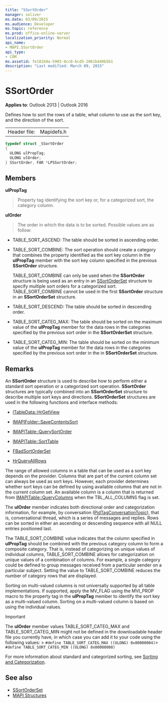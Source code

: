 ```yaml
---
title: "SSortOrder"
manager: soliver
ms.date: 03/09/2015
ms.audience: Developer
ms.topic: reference
ms.prod: office-online-server
localization_priority: Normal
api_name:
- MAPI.SSortOrder
api_type:
- COM
ms.assetid: fe181b9a-5903-4cc0-bcd5-2061b440b5b1
description: "Last modified: March 09, 2015"
---
```


# SSortOrder
 
**Applies to**: Outlook 2013 | Outlook 2016 
  
Defines how to sort the rows of a table, what column to use as the sort key, and the direction of the sort. 
  
|||
|:-----|:-----|
|Header file:  <br/> |Mapidefs.h  <br/> |
   
```cpp
typedef struct _SSortOrder
{
  ULONG ulPropTag;
  ULONG ulOrder;
} SSortOrder, FAR *LPSSortOrder;

```

## Members

**ulPropTag**
  
> Property tag identifying the sort key or, for a categorized sort, the category column.
    
**ulOrder**
  
> The order in which the data is to be sorted. Possible values are as follow:
    
  - TABLE_SORT_ASCEND: The table should be sorted in ascending order.
      
  - TABLE_SORT_COMBINE: The sort operation should create a category that combines the property identified as the sort key column in the **ulPropTag** member with the sort key column specified in the previous **SSortOrder** structure. 
      
    TABLE_SORT_COMBINE can only be used when the **SSortOrder** structure is being used as an entry in an [SSortOrderSet](ssortorderset.md) structure to specify multiple sort orders for a categorized sort. TABLE_SORT_COMBINE cannot be used in the first **SSortOrder** structure in an **SSortOrderSet** structure. 
      
  - TABLE_SORT_DESCEND: The table should be sorted in descending order.
      
  - TABLE_SORT_CATEG_MAX: The table should be sorted on the maximum value of the **ulPropTag** member for the data rows in the categories specified by the previous sort order in the **SSortOrderSet** structure. 
      
  - TABLE_SORT_CATEG_MIN: The table should be sorted on the minimum value of the **ulPropTag** member for the data rows in the categories specified by the previous sort order in the in **SSortOrderSet** structure. 
    
## Remarks

An **SSortOrder** structure is used to describe how to perform either a standard sort operation or a categorized sort operation. **SSortOrder** structures are typically combined into an **SSortOrderSet** structure to describe multiple sort keys and directions. **SSortOrderSet** structures are used in the following functions and interface methods: 
  
- [ITableData::HrGetView](itabledata-hrgetview.md)
    
- [IMAPIFolder::SaveContentsSort](imapifolder-savecontentssort.md)
    
- [IMAPITable::QuerySortOrder](imapitable-querysortorder.md)
    
- [IMAPITable::SortTable](imapitable-sorttable.md)
    
- [FBadSortOrderSet](fbadsortorderset.md)
    
- [HrQueryAllRows](hrqueryallrows.md)
    
The range of allowed columns in a table that can be used as a sort key depends on the provider. Columns that are part of the current column set can always be used as sort keys. However, each provider determines whether sort keys can be defined by using available columns that are not in the current column set. An available column is a column that is returned from [IMAPITable::QueryColumns](imapitable-querycolumns.md) when the TBL_ALL_COLUMNS flag is set. 
  
The **ulOrder** member indicates both directional order and categorization information, for example, by conversation ([PidTagConversationTopic](pidtagconversationtopic-canonical-property.md)), that is, conversational thread, which is a series of messages and replies. Rows can be sorted in either an ascending or descending sequence with all NULL entries positioned last. 
  
The TABLE_SORT_COMBINE value indicates that the column specified in **ulPropTag** should be combined with the previous category column to form a composite category. That is, instead of categorizing on unique values of individual columns, TABLE_SORT_COMBINE allows for categorization on unique values of a combination of columns. For example, a single category could be defined to group messages received from a particular sender on a particular subject. Setting the value to TABLE_SORT_COMBINE reduces the number of category rows that are displayed. 
  
Sorting on multi-valued columns is not universally supported by all table implementations. If supported, apply the MV_FLAG using the MVI_PROP macro to the property tag in the **ulPropTag** member to identify the sort key as a multi-valued column. Sorting on a multi-valued column is based on using the individual values. 
  
> [!IMPORTANT]
> The **ulOrder** member values TABLE_SORT_CATEG_MAX and TABLE_SORT_CATEG_MIN might not be defined in the downloadable header file you currently have, in which case you can add it to your code using the following values: >  `#define TABLE_SORT_CATEG_MAX ((ULONG) 0x00000004)`>  `#define TABLE_SORT_CATEG_MIN ((ULONG) 0x00000008)`
  
For more information about standard and categorized sorting, see [Sorting and Categorization](sorting-and-categorization.md). 
  
## See also

- [SSortOrderSet](ssortorderset.md)
- [MAPI Structures](mapi-structures.md)

